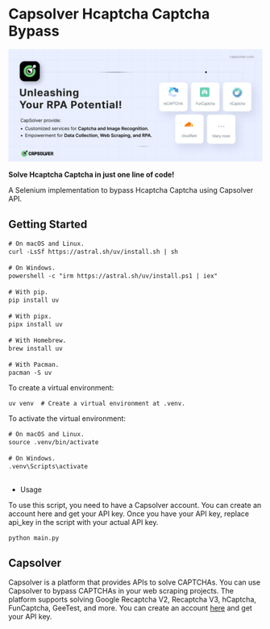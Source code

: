 # Capsolver Hcaptcha Captcha Bypass

[![Capsolver](docs/capsolver.jpeg)](https://dashboard.capsolver.com/passport/register?inviteCode=y7CtB_a-3X6d)

**Solve Hcaptcha Captcha in just one line of code!**

A Selenium implementation to bypass Hcaptcha Captcha using Capsolver API.

## Getting Started

```shell
# On macOS and Linux.
curl -LsSf https://astral.sh/uv/install.sh | sh

# On Windows.
powershell -c "irm https://astral.sh/uv/install.ps1 | iex"

# With pip.
pip install uv

# With pipx.
pipx install uv

# With Homebrew.
brew install uv

# With Pacman.
pacman -S uv

```

To create a virtual environment:

```shell
uv venv  # Create a virtual environment at .venv.

```

To activate the virtual environment:

```shell
# On macOS and Linux.
source .venv/bin/activate

# On Windows.
.venv\Scripts\activate
    
```

- Usage

To use this script, you need to have a Capsolver account. You can create an account here and get your API key. Once you have your API key, replace api_key in the script with your actual API key.

```shell
python main.py
```

## Capsolver

Capsolver is a platform that provides APIs to solve CAPTCHAs. You can use Capsolver to bypass CAPTCHAs in your web scraping projects. The platform supports solving Google Recaptcha V2, Recaptcha V3, hCaptcha, FunCaptcha, GeeTest, and more. You can create an account [here](https://dashboard.capsolver.com/passport/register?inviteCode=y7CtB_a-3X6d) and get your API key.
